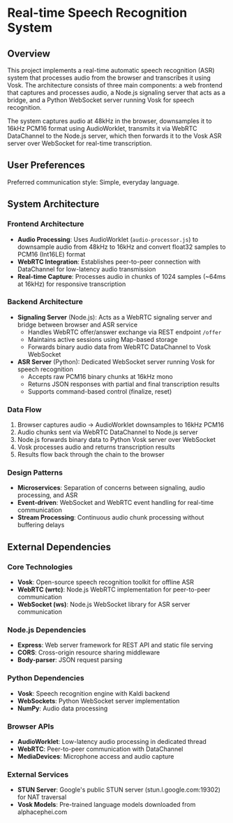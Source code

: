 # Real-time Speech Recognition System

## Overview

This project implements a real-time automatic speech recognition (ASR) system that processes audio from the browser and transcribes it using Vosk. The architecture consists of three main components: a web frontend that captures and processes audio, a Node.js signaling server that acts as a bridge, and a Python WebSocket server running Vosk for speech recognition.

The system captures audio at 48kHz in the browser, downsamples it to 16kHz PCM16 format using AudioWorklet, transmits it via WebRTC DataChannel to the Node.js server, which then forwards it to the Vosk ASR server over WebSocket for real-time transcription.

## User Preferences

Preferred communication style: Simple, everyday language.

## System Architecture

### Frontend Architecture
- **Audio Processing**: Uses AudioWorklet (`audio-processor.js`) to downsample audio from 48kHz to 16kHz and convert float32 samples to PCM16 (Int16LE) format
- **WebRTC Integration**: Establishes peer-to-peer connection with DataChannel for low-latency audio transmission
- **Real-time Capture**: Processes audio in chunks of 1024 samples (~64ms at 16kHz) for responsive transcription

### Backend Architecture
- **Signaling Server** (Node.js): Acts as a WebRTC signaling server and bridge between browser and ASR service
  - Handles WebRTC offer/answer exchange via REST endpoint `/offer`
  - Maintains active sessions using Map-based storage
  - Forwards binary audio data from WebRTC DataChannel to Vosk WebSocket
- **ASR Server** (Python): Dedicated WebSocket server running Vosk for speech recognition
  - Accepts raw PCM16 binary chunks at 16kHz mono
  - Returns JSON responses with partial and final transcription results
  - Supports command-based control (finalize, reset)

### Data Flow
1. Browser captures audio → AudioWorklet downsamples to 16kHz PCM16
2. Audio chunks sent via WebRTC DataChannel to Node.js server
3. Node.js forwards binary data to Python Vosk server over WebSocket
4. Vosk processes audio and returns transcription results
5. Results flow back through the chain to the browser

### Design Patterns
- **Microservices**: Separation of concerns between signaling, audio processing, and ASR
- **Event-driven**: WebSocket and WebRTC event handling for real-time communication
- **Stream Processing**: Continuous audio chunk processing without buffering delays

## External Dependencies

### Core Technologies
- **Vosk**: Open-source speech recognition toolkit for offline ASR
- **WebRTC (wrtc)**: Node.js WebRTC implementation for peer-to-peer communication
- **WebSocket (ws)**: Node.js WebSocket library for ASR server communication

### Node.js Dependencies
- **Express**: Web server framework for REST API and static file serving
- **CORS**: Cross-origin resource sharing middleware
- **Body-parser**: JSON request parsing

### Python Dependencies
- **Vosk**: Speech recognition engine with Kaldi backend
- **WebSockets**: Python WebSocket server implementation
- **NumPy**: Audio data processing

### Browser APIs
- **AudioWorklet**: Low-latency audio processing in dedicated thread
- **WebRTC**: Peer-to-peer communication with DataChannel
- **MediaDevices**: Microphone access and audio capture

### External Services
- **STUN Server**: Google's public STUN server (stun.l.google.com:19302) for NAT traversal
- **Vosk Models**: Pre-trained language models downloaded from alphacephei.com